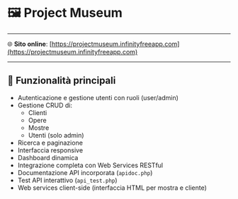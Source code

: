 # 🖼️ Project Museum

---

🌐 **Sito online**: [https://projectmuseum.infinityfreeapp.com](https://projectmuseum.infinityfreeapp.com)

---

## 🧰 Funzionalità principali

- Autenticazione e gestione utenti con ruoli (user/admin)
- Gestione CRUD di:
  - Clienti
  - Opere
  - Mostre
  - Utenti (solo admin)
- Ricerca e paginazione
- Interfaccia responsive
- Dashboard dinamica
- Integrazione completa con Web Services RESTful
- Documentazione API incorporata (`apidoc.php`)
- Test API interattivo (`api_test.php`)
- Web services client-side (interfaccia HTML per mostra e cliente)
